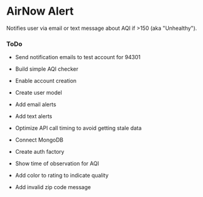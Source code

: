 # AirNow Alert

Notifies user via email or text message about AQI if >150 (aka "Unhealthy").

### ToDo

* Send notification emails to test account for 94301

* Build simple AQI checker

* Enable account creation

* Create user model

* Add email alerts

* Add text alerts

* Optimize API call timing to avoid getting stale data

* Connect MongoDB

* Create auth factory

* Show time of observation for AQI

* Add color to rating to indicate quality

* Add invalid zip code message